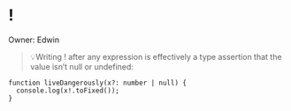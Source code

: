 # !

Owner: Edwin

> 💡Writing ! after any expression is effectively a type assertion that the value isn’t null or undefined:
> 

```tsx
function liveDangerously(x?: number | null) {
  console.log(x!.toFixed());
}
```